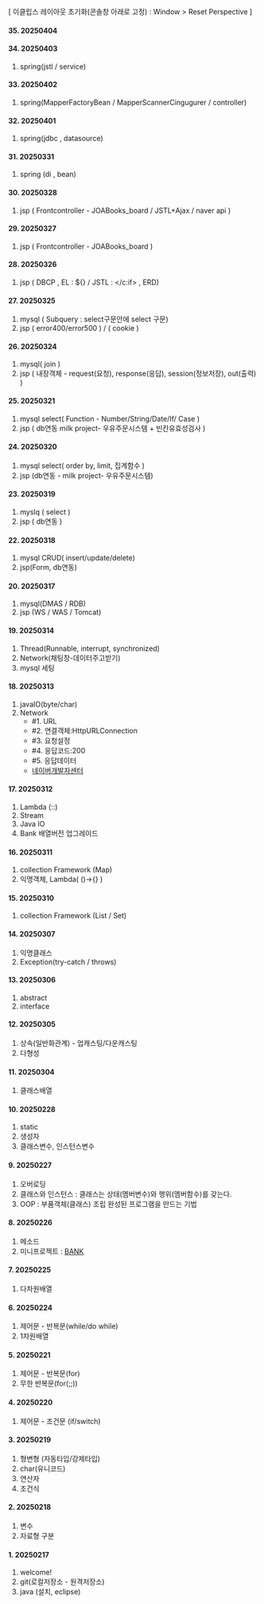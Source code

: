 [ 이클립스 레이아웃 초기화(콘솔창 아래로 고정) :  Window > Reset Perspective ]
#### 35. 20250404

#### 34. 20250403
1. spring(jstl / service)

#### 33. 20250402
1. spring(MapperFactoryBean / MapperScannerCingugurer / controller)

#### 32. 20250401
1. spring(jdbc , datasource)

#### 31. 20250331
1. spring (di , bean)

#### 30. 20250328
1. jsp ( Frontcontroller - JOABooks_board / JSTL+Ajax / naver api )

#### 29. 20250327
1. jsp ( Frontcontroller - JOABooks_board )

#### 28. 20250326
1. jsp ( DBCP , EL : ${} / JSTL : </c:if> , ERD)

#### 27. 20250325
1. mysql ( Subquery : select구문안에 select 구문)
2. jsp ( error400/error500 ) / ( cookie )

#### 26. 20250324
1. mysql( join )
2. jsp ( 내장객체 - request(요청), response(응답), session(정보저장), out(출력) )

#### 25. 20250321
1. mysql select( Function - Number/String/Date/If/ Case )
2. jsp ( db연동 milk project- 우유주문시스템 + 빈칸유효성검사 )

#### 24. 20250320
1. mysql select( order by, limit, 집계함수 )
2. jsp (db연동 - milk project- 우유주문시스템)

#### 23. 20250319
1. myslq ( select )
2. jsp ( db연동 )

#### 22. 20250318
1. mysql CRUD( insert/update/delete)
2. jsp(Form, db연동)

#### 20. 20250317
1. mysql(DMAS / RDB)
2. jsp (WS / WAS / Tomcat)

#### 19. 20250314
1. Thread(Runnable, interrupt, synchronized)
2. Network(채팅창-데이터주고받기)
3. mysql 세팅
 
#### 18. 20250313
1. javaIO(byte/char)
2. Network
   - #1. URL
   - #2. 연결객체:HttpURLConnection
   - #3. 요청설정
   - #4. 응답코드:200
   - #5. 응답데이터
   - [네이버개발자센터](https://developers.naver.com/docs/serviceapi/search/blog/blog.md#%EB%B8%94%EB%A1%9C%EA%B7%B8)
  
#### 17. 20250312
1. Lambda (::)
2. Stream
3. Java IO
4. Bank 배열버전 업그레이드

#### 16. 20250311
1. collection Framework (Map)
2. 익명객체, Lambda( ()->{} )

#### 15. 20250310
1. collection Framework (List / Set)  

#### 14. 20250307
1. 익명클래스
2. Exception(try-catch / throws)

#### 13. 20250306
1. abstract
2. interface

#### 12. 20250305
1. 상속(일반화관계) - 업캐스팅/다운캐스팅
2. 다형성
   
#### 11. 20250304
1. 클래스배열

#### 10. 20250228
1. static
2. 생성자
3. 클래스변수, 인스턴스변수

#### 9. 20250227
1. 오버로딩
2. 클래스와 인스턴스
   : 클래스는 상태(멤버변수)와 행위(멤버함수)를 갖는다.
3. OOP : 부품객체(클래스) 조립  완성된 프로그램을 만드는 기법

#### 8. 20250226
1. 메소드
2. 미니프로젝트 : [BANK](https://youtube.com/shorts/xxwALMTPJys?feature=share) 

#### 7. 20250225
1. 다차원배열

#### 6. 20250224
1. 제어문 - 반복문(while/do while)
2. 1차원배열

#### 5. 20250221
1. 제어문 - 반복문(for)
2. 무한 반복문(for(;;))

#### 4. 20250220
1. 제어문 - 조건문 (if/switch)

#### 3. 20250219
1. 형변형 (자동타입/강제타입)
2. char(유니코드)
3. 연산자
4. 조건식

#### 2. 20250218
1. 변수
2. 자료형 구분

#### 1. 20250217  
1. welcome!
2. git(로컬저장소 - 원격저장소)
3. java (설치, eclipse)


















